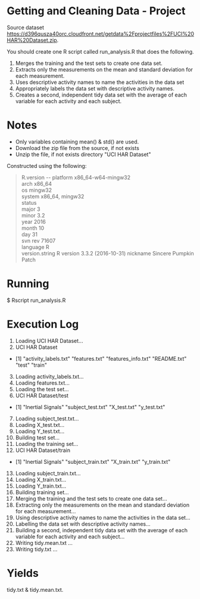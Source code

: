 # Getting and Cleaning Data - Project

Source dataset https://d396qusza40orc.cloudfront.net/getdata%2Fprojectfiles%2FUCI%20HAR%20Dataset.zip.

You should create one R script called run_analysis.R that does the following.
1. Merges the training and the test sets to create one data set.
2. Extracts only the measurements on the mean and standard deviation for each measurement.
3. Uses descriptive activity names to name the activities in the data set
4. Appropriately labels the data set with descriptive activity names.
5. Creates a second, independent tidy data set with the average of each variable for each activity and each subject.

# Notes
+ Only variables containing mean() & std() are used.
+ Download the zip file from the source, if not exists
+ Unzip the file, if not exists directory "UCI HAR Dataset"

Constructed using the following:


> R.version
--
platform       x86_64-w64-mingw32          
arch           x86_64                      
os             mingw32                     
system         x86_64, mingw32             
status                                     
major          3                           
minor          3.2                         
year           2016                        
month          10                          
day            31                          
svn rev        71607                       
language       R                           
version.string R version 3.3.2 (2016-10-31)
nickname       Sincere Pumpkin Patch       

# Running

$ Rscript run_analysis.R

# Execution Log

1. Loading UCI HAR Dataset...
2. UCI HAR Dataset
  * [1] "activity_labels.txt" "features.txt"        "features_info.txt"   "README.txt" "test"                "train" 
3. Loading activity_labels.txt...
4. Loading features.txt...
5. Loading the test set...
6. UCI HAR Dataset/test
  * [1] "Inertial Signals" "subject_test.txt" "X_test.txt"       "y_test.txt"
7. Loading subject_test.txt...
8. Loading X_test.txt...
9. Loading Y_test.txt...
10. Building test set...
11. Loading the training set...
12. UCI HAR Dataset/train
  * [1] "Inertial Signals"  "subject_train.txt" "X_train.txt"       "y_train.txt"    
13. Loading subject_train.txt...
14. Loading X_train.txt...
15. Loading Y_train.txt...
16. Building training set...
17. Merging the training and the test sets to create one data set...
18. Extracting only the measurements on the mean and standard deviation for each measurement...
19. Using descriptive activity names to name the activities in the data set...
20. Labelling the data set with descriptive activity names...
21. Building a second, independent tidy data set with the average of each variable for each activity and each subject...
22. Writing tidy.mean.txt ...
23. Writing tidy.txt ...


# Yields 
tidy.txt & tidy.mean.txt.